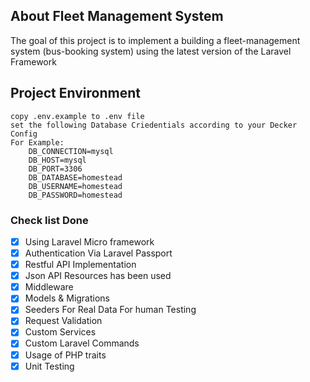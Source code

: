 ## About Fleet Management System

The goal of this project is to implement a building a fleet-management system (bus-booking system) using the latest version of the Laravel Framework

## Project Environment
    copy .env.example to .env file
    set the following Database Criedentials according to your Decker Config
    For Example:
        DB_CONNECTION=mysql
        DB_HOST=mysql
        DB_PORT=3306
        DB_DATABASE=homestead
        DB_USERNAME=homestead
        DB_PASSWORD=homestead

### Check list Done

- [x] Using Laravel Micro framework
- [x] Authentication Via Laravel Passport
- [x] Restful API Implementation
- [x] Json API Resources has been used
- [x] Middleware
- [x] Models & Migrations
- [x] Seeders For Real Data For human Testing
- [x] Request Validation
- [x] Custom Services
- [x] Custom Laravel Commands
- [x] Usage of PHP traits
- [x] Unit Testing
